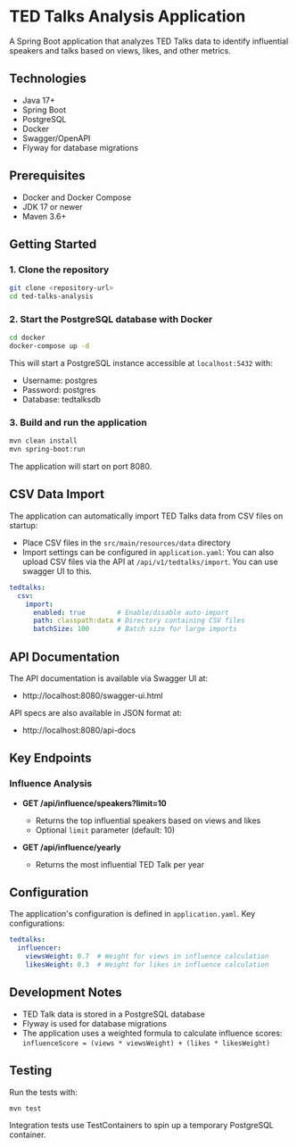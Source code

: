 # TED Talks Analysis Application

A Spring Boot application that analyzes TED Talks data to identify influential speakers and talks based on views, likes, and other metrics.

## Technologies

- Java 17+
- Spring Boot
- PostgreSQL
- Docker
- Swagger/OpenAPI
- Flyway for database migrations

## Prerequisites

- Docker and Docker Compose
- JDK 17 or newer
- Maven 3.6+

## Getting Started

### 1. Clone the repository

```bash
git clone <repository-url>
cd ted-talks-analysis
```

### 2. Start the PostgreSQL database with Docker

```bash
cd docker
docker-compose up -d
```

This will start a PostgreSQL instance accessible at `localhost:5432` with:
- Username: postgres
- Password: postgres
- Database: tedtalksdb

### 3. Build and run the application

```bash
mvn clean install
mvn spring-boot:run
```

The application will start on port 8080.

## CSV Data Import

The application can automatically import TED Talks data from CSV files on startup:

- Place CSV files in the `src/main/resources/data` directory
- Import settings can be configured in `application.yaml`:
You can also upload CSV files via the API at `/api/v1/tedtalks/import`. You can use swagger UI to this.

```yaml
tedtalks:
  csv:
    import:
      enabled: true        # Enable/disable auto-import
      path: classpath:data # Directory containing CSV files
      batchSize: 100       # Batch size for large imports
```

## API Documentation

The API documentation is available via Swagger UI at:
- http://localhost:8080/swagger-ui.html

API specs are also available in JSON format at:
- http://localhost:8080/api-docs

## Key Endpoints

### Influence Analysis

- **GET /api/influence/speakers?limit=10**
    - Returns the top influential speakers based on views and likes
    - Optional `limit` parameter (default: 10)

- **GET /api/influence/yearly**
    - Returns the most influential TED Talk per year

## Configuration

The application's configuration is defined in `application.yaml`. Key configurations:

```yaml
tedtalks:
  influencer:
    viewsWeight: 0.7  # Weight for views in influence calculation
    likesWeight: 0.3  # Weight for likes in influence calculation
```

## Development Notes

- TED Talk data is stored in a PostgreSQL database
- Flyway is used for database migrations
- The application uses a weighted formula to calculate influence scores:
  `influenceScore = (views * viewsWeight) + (likes * likesWeight)`

## Testing

Run the tests with:

```bash
mvn test
```

Integration tests use TestContainers to spin up a temporary PostgreSQL container.